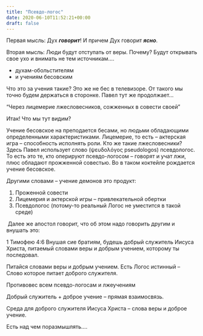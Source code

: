 ```yaml
---
title: "Псевдо-логос"
date: 2020-06-10T11:52:21+00:00
draft: false
---
```




Первая мысль: Дух _**говорит**_!&nbsp;И причем Дух говорит **_ясно_**.

Вторая мысль: Люди будут отступать от веры. Почему? Будут открывать свое ухо и внимать не тем источникам&#8230;.



  * духам-обольстителям
  * и учениям бесовским

Что это за учения такие? Это же не бес в телевизоре. От такого мы точно будем держаться в сторонке. Павел тут же продолжает…

&#8220;Через лицемерие лжесловесников, сожженных в совести своей&#8221; 

Итак! Что мы тут видим?

Учение бесовское на преподается бесами, но людьми обладающими определенными характеристиками. Лицемерие, то есть &#8211; актерская игра &#8211; способность исполнять роли. Кто же такие лжесловесники?&nbsp; Здесь Павел использует слово (ψευδολόγος pseudologos) псевдологос. То есть это те, кто оперируют псевдо-логосом &#8211; говорят и учат лжи, плюс обладают прожженной совестью. Во в таком коктейле рождается учение бесовское. 

Другими словами &#8211; учение демонов это продукт:

<ol type="1">
  <li>
    Проженной совести
  </li>
  <li>
    Лицемерия и актерской игры &#8211; привлекательной обертки
  </li>
  <li>
    Псевдологос (потому-то реальный Логос не уместится в такой среде)
  </li>
</ol>

&nbsp;Далее же апостол говорит, что об этом надо говорить другим и внушать это: 

1 Тимофею 4:6 Внушая сие братиям, будешь добрый служитель Иисуса Христа, питаемый словами веры и добрым учением, которому ты последовал.

Питайся словами веры и добрым учением. Есть Логос истинный &#8211; Слово которое питает доброго служителя. 

Противовес всем псевдо-логосам и лжеучениям

Добрый служитель + доброе учение &#8211; прямая взаимосвязь.

Среда для доброго служителя Иисуса Христа &#8211; слова веры и доброе учение. 

Есть над чем поразмышлять&#8230;. 

&nbsp;